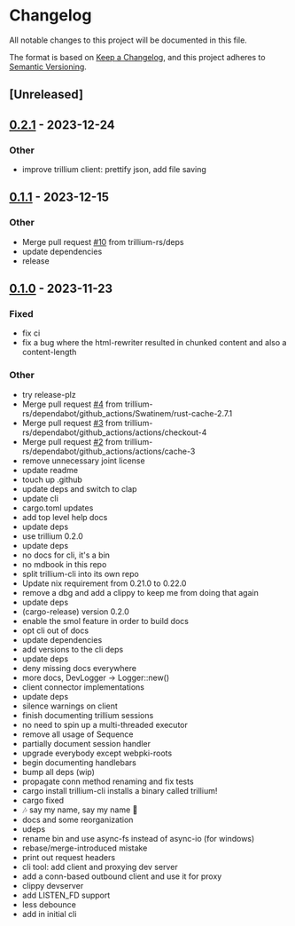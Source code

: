 # Changelog
All notable changes to this project will be documented in this file.

The format is based on [Keep a Changelog](https://keepachangelog.com/en/1.0.0/),
and this project adheres to [Semantic Versioning](https://semver.org/spec/v2.0.0.html).

## [Unreleased]

## [0.2.1](https://github.com/trillium-rs/trillium-cli/compare/v0.2.0...v0.2.1) - 2023-12-24

### Other
- improve trillium client: prettify json, add file saving

## [0.1.1](https://github.com/trillium-rs/trillium-cli/compare/v0.1.0...v0.1.1) - 2023-12-15

### Other
- Merge pull request [#10](https://github.com/trillium-rs/trillium-cli/pull/10) from trillium-rs/deps
- update dependencies
- release

## [0.1.0](https://github.com/trillium-rs/trillium-cli/releases/tag/v0.1.0) - 2023-11-23

### Fixed
- fix ci
- fix a bug where the html-rewriter resulted in chunked content and also a content-length

### Other
- try release-plz
- Merge pull request [#4](https://github.com/trillium-rs/trillium-cli/pull/4) from trillium-rs/dependabot/github_actions/Swatinem/rust-cache-2.7.1
- Merge pull request [#3](https://github.com/trillium-rs/trillium-cli/pull/3) from trillium-rs/dependabot/github_actions/actions/checkout-4
- Merge pull request [#2](https://github.com/trillium-rs/trillium-cli/pull/2) from trillium-rs/dependabot/github_actions/actions/cache-3
- remove unnecessary joint license
- update readme
- touch up .github
- update deps and switch to clap
- update cli
- cargo.toml updates
- add top level help docs
- update deps
- use trillium 0.2.0
- update deps
- no docs for cli, it's a bin
- no mdbook in this repo
- split trillium-cli into its own repo
- Update nix requirement from 0.21.0 to 0.22.0
- remove a dbg and add a clippy to keep me from doing that again
- update deps
- (cargo-release) version 0.2.0
- enable the smol feature in order to build docs
- opt cli out of docs
- update dependencies
- add versions to the cli deps
- update deps
- deny missing docs everywhere
- more docs, DevLogger → Logger::new()
- client connector implementations
- update deps
- silence warnings on client
- finish documenting trillium sessions
- no need to spin up a multi-threaded executor
- remove all usage of Sequence
- partially document session handler
- upgrade everybody except webpki-roots
- begin documenting handlebars
- bump all deps (wip)
- propagate conn method renaming and fix tests
- cargo install trillium-cli installs a binary called trillium!
- cargo fixed
- 🎶 say my name, say my name 🎵
- docs and some reorganization
- udeps
- rename bin and use async-fs instead of async-io (for windows)
- rebase/merge-introduced mistake
- print out request headers
- cli tool: add client and proxying dev server
- add a conn-based outbound client and use it for proxy
- clippy devserver
- add LISTEN_FD support
- less debounce
- add in initial cli

